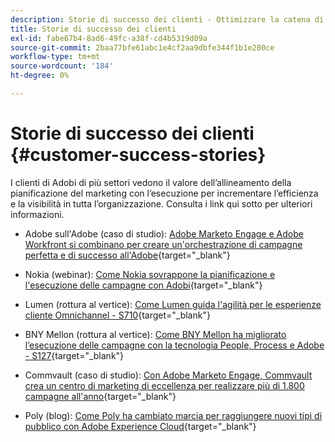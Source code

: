 ```yaml
---
description: Storie di successo dei clienti - Ottimizzare la catena di fornitura di Campaign con Marketo e Workfront
title: Storie di successo dei clienti
exl-id: fabe67b4-8ad6-49fc-a38f-cd4b5319d09a
source-git-commit: 2baa77bfe61abc1e4cf2aa9dbfe344f1b1e280ce
workflow-type: tm+mt
source-wordcount: '184'
ht-degree: 0%

---
```


# Storie di successo dei clienti {#customer-success-stories}

I clienti di Adobi di più settori vedono il valore dell’allineamento della pianificazione del marketing con l’esecuzione per incrementare l’efficienza e la visibilità in tutta l’organizzazione. Consulta i link qui sotto per ulteriori informazioni.

* Adobe sull&#39;Adobe (caso di studio): [Adobe Marketo Engage e Adobe Workfront si combinano per creare un&#39;orchestrazione di campagne perfetta e di successo all&#39;Adobe](https://business.adobe.com/customer-success-stories/adobe-campaign-orchestration-case-study){target=&quot;_blank&quot;}

* Nokia (webinar): [Come Nokia sovrappone la pianificazione e l&#39;esecuzione delle campagne con Adobi](https://engage.adobe.com/MarWF22Q4WBR-Registration.html){target=&quot;_blank&quot;}

* Lumen (rottura al vertice): [Come Lumen guida l&#39;agilità per le esperienze cliente Omnichannel - S710](https://business.adobe.com/summit/2022/sessions/how-lumen-drives-agility-for-omnichannel-customer-s710.html){target=&quot;_blank&quot;}

* BNY Mellon (rottura al vertice): [Come BNY Mellon ha migliorato l’esecuzione delle campagne con la tecnologia People, Process e Adobe - S127](https://business.adobe.com/events/experience-makers-live/2022/sessions/how-bny-mellon-improved-campaign-execution-with-pe-s127.html){target=&quot;_blank&quot;}

* Commvault (caso di studio): [Con Adobe Marketo Engage, Commvault crea un centro di marketing di eccellenza per realizzare più di 1.800 campagne all&#39;anno](https://business.adobe.com/customer-success-stories/commvault-case-study){target=&quot;_blank&quot;}

* Poly (blog): [Come Poly ha cambiato marcia per raggiungere nuovi tipi di pubblico con Adobe Experience Cloud](https://business.adobe.com/blog/basics/how-poly-shifted-gears-reach-new-audiences-adobe-experience-cloud){target=&quot;_blank&quot;}
